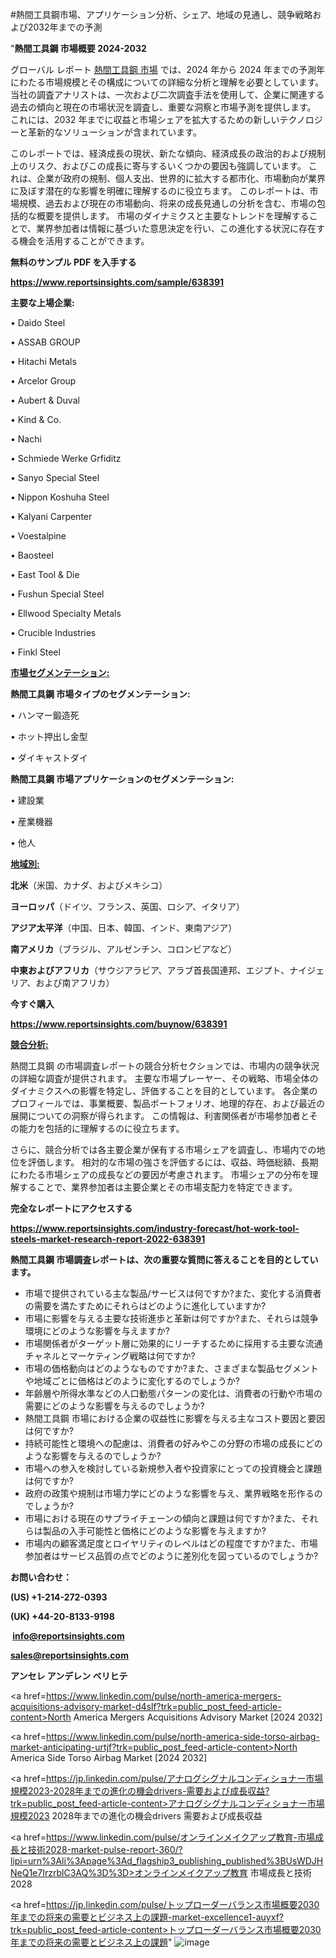 #熱間工具鋼市場、アプリケーション分析、シェア、地域の見通し、競争戦略および2032年までの予測

"<strong>熱間工具鋼 市場概要 2024-2032</strong>

グローバル レポート <a href=https://www.reportsinsights.com/sample/638391>熱間工具鋼 市場</a> では、2024 年から 2024 年までの予測年にわたる市場規模とその構成についての詳細な分析と理解を必要としています。 当社の調査アナリストは、一次および二次調査手法を使用して、企業に関連する過去の傾向と現在の市場状況を調査し、重要な洞察と市場予測を提供します。 これには、2032 年までに収益と市場シェアを拡大​​するための新しいテクノロジーと革新的なソリューションが含まれています。

このレポートでは、経済成長の現状、新たな傾向、経済成長の政治的および規制上のリスク、およびこの成長に寄与するいくつかの要因も強調しています。 これは、企業が政府の規制、個人支出、世界的に拡大する都市化、市場動向が業界に及ぼす潜在的な影響を明確に理解するのに役立ちます。 このレポートは、市場規模、過去および現在の市場動向、将来の成長見通しの分析を含む、市場の包括的な概要を提供します。 市場のダイナミクスと主要なトレンドを理解することで、業界参加者は情報に基づいた意思決定を行い、この進化する状況に存在する機会を活用することができます。

<strong><b>無料のサンプル PDF を入手する</b></strong>

<a href=https://www.reportsinsights.com/sample/638391><strong><u>https://www.reportsinsights.com/sample/638391</u></strong></a>

<strong>主要な上場企業:</strong>

• Daido Steel

• ASSAB GROUP

• Hitachi Metals

• Arcelor Group

• Aubert & Duval

• Kind & Co.

• Nachi

• Schmiede Werke Grfiditz

• Sanyo Special Steel

• Nippon Koshuha Steel

• Kalyani Carpenter

• Voestalpine

• Baosteel

• East Tool & Die

• Fushun Special Steel

• Ellwood Specialty Metals

• Crucible Industries

• Finkl Steel

<strong><u>市場セグメンテーション</u></strong><strong><u>:</u></strong>

<strong>熱間工具鋼 市場タイプのセグメンテーション:</strong>

• ハンマー鍛造死

• ホット押出し金型

• ダイキャストダイ

<strong>熱間工具鋼 市場アプリケーションのセグメンテーション:</strong>

• 建設業

• 産業機器

• 他人

<strong><u>地域別</u></strong><strong><u>:</u></strong>

<strong>北米</strong>（米国、カナダ、およびメキシコ）

<strong>ヨーロッパ</strong>（ドイツ、フランス、英国、ロシア、イタリア）

<strong>アジア太平洋</strong>（中国、日本、韓国、インド、東南アジア）

<strong>南アメリカ</strong>（ブラジル、アルゼンチン、コロンビアなど）

<strong>中東およびアフリカ</strong>（サウジアラビア、アラブ首長国連邦、エジプト、ナイジェリア、および南アフリカ）

<strong>今すぐ購入</strong>

<a href=https://www.reportsinsights.com/buynow/638391><strong><u>https://www.reportsinsights.com/buynow/638391</u></strong></a>

<strong><u>競合分析:</u></strong>

熱間工具鋼 の市場調査レポートの競合分析セクションでは、市場内の競争状況の詳細な調査が提供されます。 主要な市場プレーヤー、その戦略、市場全体のダイナミクスへの影響を特定し、評価することを目的としています。 各企業のプロフィールでは、事業概要、製品ポートフォリオ、地理的存在、および最近の展開についての洞察が得られます。 この情報は、利害関係者が市場参加者とその能力を包括的に理解するのに役立ちます。

さらに、競合分析では各主要企業が保有する市場シェアを調査し、市場内での地位を評価します。 相対的な市場の強さを評価するには、収益、時価総額、長期にわたる市場シェアの成長などの要因が考慮されます。 市場シェアの分布を理解することで、業界参加者は主要企業とその市場支配力を特定できます。

<strong>完全なレポートにアクセスする</strong>

<a href=https://www.reportsinsights.com/industry-forecast/hot-work-tool-steels-market-research-report-2022-638391><strong><u><b>https://www.reportsinsights.com/industry-forecast/hot-work-tool-steels-market-research-report-2022-638391</b></u></strong></a>

<strong><b>熱間工具鋼 市場調査レポートは、次の重要な質問に答えることを目的としています。</b></strong>
<ul>
  <li>市場で提供されている主な製品/サービスは何ですか?また、変化する消費者の需要を満たすためにそれらはどのように進化していますか?</li>
  <li>市場に影響を与える主要な技術進歩と革新は何ですか?また、それらは競争環境にどのような影響を与えますか?</li>
  <li>市場関係者がターゲット層に効果的にリーチするために採用する主要な流通チャネルとマーケティング戦略は何ですか?</li>
  <li>市場の価格動向はどのようなものですか?また、さまざまな製品セグメントや地域ごとに価格はどのように変化するのでしょうか?</li>
  <li>年齢層や所得水準などの人口動態パターンの変化は、消費者の行動や市場の需要にどのような影響を与えるのでしょうか?</li>
  <li>熱間工具鋼 市場における企業の収益性に影響を与える主なコスト要因と要因は何ですか?</li>
  <li>持続可能性と環境への配慮は、消費者の好みやこの分野の市場の成長にどのような影響を与えるのでしょうか?</li>
  <li>市場への参入を検討している新規参入者や投資家にとっての投資機会と課題は何ですか?</li>
  <li>政府の政策や規制は市場力学にどのような影響を与え、業界戦略を形作るのでしょうか?</li>
  <li>市場における現在のサプライチェーンの傾向と課題は何ですか?また、それらは製品の入手可能性と価格にどのような影響を与えますか?</li>
  <li>市場内の顧客満足度とロイヤリティのレベルはどの程度ですか?また、市場参加者はサービス品質の点でどのように差別化を図っているのでしょうか?</li>
</ul>
<strong>お問い合わせ：</strong>

<strong>(US) +1-214-272-0393</strong>

<strong>(UK) +44-20-8133-9198</strong>

<strong> </strong><a href=info@reportsinsights.com><strong><u>info@reportsinsights.com</u></strong></a>

<a href=sales@reportsinsights.com><strong><u>sales@reportsinsights.com</u></strong></a>

<strong>アンセレ アンデレン ベリヒテ</strong>

<a href=https://www.linkedin.com/pulse/north-america-mergers-acquisitions-advisory-market-d4slf?trk=public_post_feed-article-content>North America Mergers Acquisitions Advisory Market [2024 2032]</a>

<a href=https://www.linkedin.com/pulse/north-america-side-torso-airbag-market-anticipating-urtjf?trk=public_post_feed-article-content>North America Side Torso Airbag Market [2024 2032]</a>

<a href=https://jp.linkedin.com/pulse/アナログシグナルコンディショナー市場規模2023-2028年までの進化の機会drivers-需要および成長収益?trk=public_post_feed-article-content>アナログシグナルコンディショナー市場規模2023 2028年までの進化の機会drivers 需要および成長収益</a>

<a href=https://www.linkedin.com/pulse/オンラインメイクアップ教育-市場成長と技術2028-market-pulse-report-360/?lipi=urn%3Ali%3Apage%3Ad_flagship3_publishing_published%3BUsWDJHNeQ1e7IrzrblC3AQ%3D%3D>オンラインメイクアップ教育 市場成長と技術2028</a>

<a href=https://jp.linkedin.com/pulse/トップローダーバランス市場概要2030年までの将来の需要とビジネス上の課題-market-excellence1-auyxf?trk=public_post_feed-article-content>トップローダーバランス市場概要2030年までの将来の需要とビジネス上の課題</a>"
![image](https://github.com/aanak123/RIMarketer1/assets/158471119/380c31ed-6e6c-46c3-a15b-1cf79deb2147)
